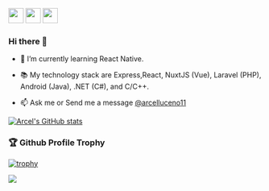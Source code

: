 <a href="mailto:arcelluceno11@gmail.com"><img src="https://img.shields.io/badge/Gmail-D14836?style=for-the-badge&logo=gmail&logoColor=white" height=30></a>
<a href="https://www.twitter.com/arcelluceno11"><img src="https://img.shields.io/badge/Twitter-1DA1F2?style=for-the-badge&logo=twitter&logoColor=white" height=30></a>
 <a href="https://www.linkedin.com/in/arcel-luceno-730319206"><img src="https://img.shields.io/badge/LinkedIn-0077B5?style=for-the-badge&logo=linkedin&logoColor=white" height=30></a>

### Hi there 👋

- 🔭 I’m currently learning React Native.

- 📚 My technology stack are Express,React, NuxtJS (Vue), Laravel (PHP), Android (Java), .NET (C#), and C/C++.

- 📫 Ask me or Send me a message [@arcelluceno11](https://www.twitter.com/arcelluceno11)

<!--
**arcelluceno11/arcelluceno11** is a ✨ _special_ ✨ repository because its `README.md` (this file) appears on your GitHub profile.

Here are some ideas to get you started:

- 🔭 I’m currently working on ...
- 🌱 I’m currently learning ...
- 👯 I’m looking to collaborate on ...
- 🤔 I’m looking for help with ...
- 💬 Ask me about ...
- 📫 How to reach me: ...
- 😄 Pronouns: ...
- ⚡ Fun fact: ...
-->

[![Arcel's GitHub stats](https://github-readme-stats.vercel.app/api?username=arcelluceno11&show_icons=true)](https://github.com/arcelluceno11)

### 🏆 Github Profile Trophy

[![trophy](https://github-profile-trophy.vercel.app/?username=arcelluceno11&theme=monokai&margin-w=15&margin-h=15&&no-frame=true&row=1)](https://github.com/ryo-ma/github-profile-trophy)

<!--
*If you like my work you may consider buying me a ☕*

<a href="https://www.buymeacoffee.com/arcelluceno11" target="_blank"><img src="https://cdn.buymeacoffee.com/buttons/v2/default-red.png" alt="Buy Me A Coffee"  height=40 ></a>
-->

![](https://komarev.com/ghpvc/?username=arcelluceno11)

